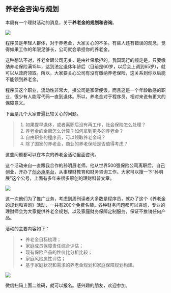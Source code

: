 ## 养老金咨询与规划

本周有一个理财活动的消息，关于**养老金的规划和咨询**。

![](https://cdn.beekka.com/blogimg/asset/202108/bg2021082915.jpg)

程序员是年轻人群体，对于养老金，大家关心的不多。有些人还有错误的观念，觉得如果工作的年限足够长，公司就会承担你的养老金。

这种想法不对，养老金跟公司无关，是由社保承担的。我国现行的规定是，只要缴纳养老保险满15年，达到法定退休年龄后（目前是60岁，以后会上调到65岁），就可以从政府领取。所以，大家要关心公司有没有缴纳养老保险，这关系到你以后能不能领到养老金。

程序员这个职业，流动性非常大，换公司是家常便饭，而且这是一个年龄敏感的职业，很少有人能写代码一直到退休。所以，养老金对于程序员，相对来说有更大的保障意义。

下面是几个大家普遍比较关心的问题。

> 1. 如果提早退休，或者离职后没有再工作，社会保险怎么处理？
> 1. 养老金的金额怎么计算？如何拿到更多的养老金？
> 1. 自由职业的程序员，可以领取养老金吗？
> 1. 除了国家的养老金，商业的养老保险是否值得考虑？

这些问题都可以在本次的养老金活动里面咨询。

这个活动来自一直跟我合作的孙明展老师。他从世界500强保险公司离职后，自己创业，开办了[创必承平台](https://www.trussan.com/)，从事理财教育和财务咨询工作。大家可以搜一下“孙明展”这个公号，上面有多年来很多原创的理财科普文章。

![](https://cdn.beekka.com/blogimg/asset/202108/bg2021082916.jpg)

这一次他们为了推广业务，考虑到周刊读者大多数是程序员，就办了这个《养老金的规划和咨询》活动，一共有200个免费名额。各种财务问题都可以咨询，专业的理财师会为大家提供养老金规划，以及家庭财务保障定制服务，保证不推销任何产品。

活动的主要内容如下：

> - 养老金目标梳理；
> - 家庭成员保障责任综合评估；
> - 现有保险产品的性价比分析比较；
> - 家庭风险属性评估；
> - 基于家庭状况和需求的养老金规划和家庭保障规划构建。

![](https://cdn.beekka.com/blogimg/asset/202108/bg2021082914.jpg)

微信扫码上面二维码，就可以报名。感兴趣的朋友，欢迎参加。

